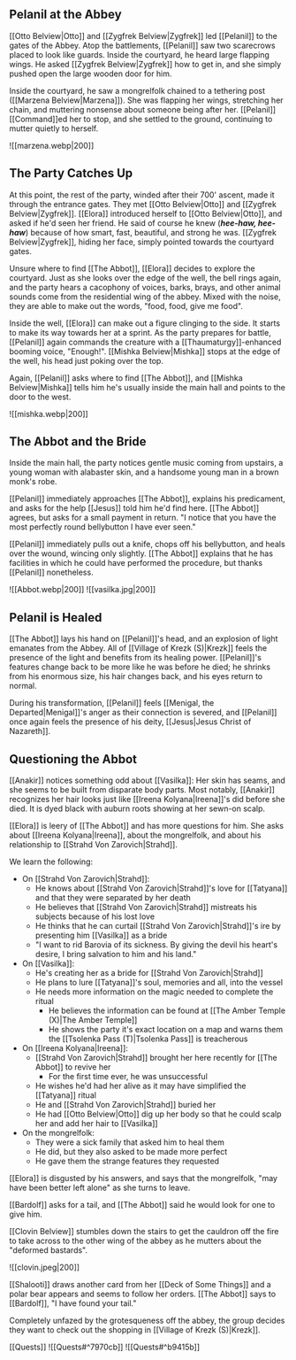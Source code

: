 ## Pelanil at the Abbey

[[Otto Belview|Otto]] and [[Zygfrek Belview|Zygfrek]] led [[Pelanil]] to the gates of the Abbey. Atop the battlements, [[Pelanil]] saw two scarecrows placed to look like guards. Inside the courtyard, he heard large flapping wings. He asked [[Zygfrek Belview|Zygfrek]] how to get in, and she simply pushed open the large wooden door for him.

Inside the courtyard, he saw a mongrelfolk chained to a tethering post ([[Marzena Belview|Marzena]]). She was flapping her wings, stretching her chain, and muttering nonsense about someone being after her. [[Pelanil]] [[Command]]ed her to stop, and she settled to the ground, continuing to mutter quietly to herself.

![[marzena.webp|200]]

## The Party Catches Up

At this point, the rest of the party, winded after their 700' ascent, made it through the entrance gates. They met [[Otto Belview|Otto]] and [[Zygfrek Belview|Zygfrek]]. [[Elora]] introduced herself to [[Otto Belview|Otto]], and asked if he'd seen her friend. He said of course he knew (***hee-haw, hee-haw***) because of how smart, fast, beautiful, and strong he was. [[Zygfrek Belview|Zygfrek]], hiding her face, simply pointed towards the courtyard gates.

Unsure where to find [[The Abbot]], [[Elora]] decides to explore the courtyard. Just as she looks over the edge of the well, the bell rings again, and the party hears a cacophony of voices, barks, brays, and other animal sounds come from the residential wing of the abbey. Mixed with the noise, they are able to make out the words, "food, food, give me food".

Inside the well, [[Elora]] can make out a figure clinging to the side. It starts to make its way towards her at a sprint. As the party prepares for battle, [[Pelanil]] again commands the creature with a [[Thaumaturgy]]-enhanced booming voice, "Enough!". [[Mishka Belview|Mishka]] stops at the edge of the well, his head just poking over the top.

Again, [[Pelanil]] asks where to find [[The Abbot]], and [[Mishka Belview|Mishka]] tells him he's usually inside the main hall and points to the door to the west.

![[mishka.webp|200]]

## The Abbot and the Bride

Inside the main hall, the party notices gentle music coming from upstairs, a young woman with alabaster skin, and a handsome young man in a brown monk's robe.

[[Pelanil]] immediately approaches [[The Abbot]], explains his predicament, and asks for the help [[Jesus]] told him he'd find here. [[The Abbot]] agrees, but asks for a small payment in return. "I notice that you have the most perfectly round bellybutton I have ever seen."

[[Pelanil]] immediately pulls out a knife, chops off his bellybutton, and heals over the wound, wincing only slightly. [[The Abbot]] explains that he has facilities in which he could have performed the procedure, but thanks [[Pelanil]] nonetheless.

![[Abbot.webp|200]]
![[vasilka.jpg|200]]

## Pelanil is Healed

[[The Abbot]] lays his hand on [[Pelanil]]'s head, and an explosion of light emanates from the Abbey. All of [[Village of Krezk (S)|Krezk]] feels the presence of the light and benefits from its healing power. [[Pelanil]]'s features change back to be more like he was before he died; he shrinks from his enormous size, his hair changes back, and his eyes return to normal.

During his transformation, [[Pelanil]] feels [[Menigal, the Departed|Menigal]]'s anger as their connection is severed, and [[Pelanil]] once again feels the presence of his deity, [[Jesus|Jesus Christ of Nazareth]].

## Questioning the Abbot

[[Anakir]] notices something odd about [[Vasilka]]: Her skin has seams, and she seems to be built from disparate body parts. Most notably, [[Anakir]] recognizes her hair looks just like [[Ireena Kolyana|Ireena]]'s did before she died. It is dyed black with auburn roots showing at her sewn-on scalp.

[[Elora]] is leery of [[The Abbot]] and has more questions for him. She asks about [[Ireena Kolyana|Ireena]], about the mongrelfolk, and about his relationship to [[Strahd Von Zarovich|Strahd]].

We learn the following:
- On [[Strahd Von Zarovich|Strahd]]:
	- He knows about [[Strahd Von Zarovich|Strahd]]'s love for [[Tatyana]] and that they were separated by her death
	- He believes that [[Strahd Von Zarovich|Strahd]] mistreats his subjects because of his lost love
	- He thinks that he can curtail [[Strahd Von Zarovich|Strahd]]'s ire by presenting him [[Vasilka]] as a bride
	- "I want to rid Barovia of its sickness. By giving the devil his heart's desire, I bring salvation to him and his land."
- On [[Vasilka]]:
	- He's creating her as a bride for [[Strahd Von Zarovich|Strahd]]
	- He plans to lure [[Tatyana]]'s soul, memories and all, into the vessel
	- He needs more information on the magic needed to complete the ritual
		- He believes the information can be found at [[The Amber Temple (X)|The Amber Temple]]
		- He shows the party it's exact location on a map and warns them the [[Tsolenka Pass (T)|Tsolenka Pass]] is treacherous
- On [[Ireena Kolyana|Ireena]]:
	- [[Strahd Von Zarovich|Strahd]] brought her here recently for [[The Abbot]] to revive her
		- For the first time ever, he was unsuccessful
	- He wishes he'd had her alive as it may have simplified the [[Tatyana]] ritual
	- He and [[Strahd Von Zarovich|Strahd]] buried her
	- He had [[Otto Belview|Otto]] dig up her body so that he could scalp her and add her hair to [[Vasilka]]
- On the mongrelfolk:
	- They were a sick family that asked him to heal them
	- He did, but they also asked to be made more perfect
	- He gave them the strange features they requested

[[Elora]] is disgusted by his answers, and says that the mongrelfolk, "may have been better left alone" as she turns to leave.

[[Bardolf]] asks for a tail, and [[The Abbot]] said he would look for one to give him.

[[Clovin Belview]] stumbles down the stairs to get the cauldron off the fire to take across to the other wing of the abbey as he mutters about the "deformed bastards".

![[clovin.jpeg|200]]

[[Shalooti]] draws another card from her [[Deck of Some Things]] and a polar bear appears and seems to follow her orders. [[The Abbot]] says to [[Bardolf]], "I have found your tail."

Completely unfazed by the grotesqueness off the abbey, the group decides they want to check out the shopping in [[Village of Krezk (S)|Krezk]].

[[Quests]]
![[Quests#^7970cb]]
![[Quests#^b9415b]]
